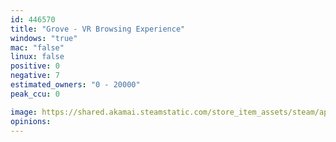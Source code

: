 ```yaml
---
id: 446570
title: "Grove - VR Browsing Experience"
windows: "true"
mac: "false"
linux: false
positive: 0
negative: 7
estimated_owners: "0 - 20000"
peak_ccu: 0

image: https://shared.akamai.steamstatic.com/store_item_assets/steam/apps/446570/header.jpg?t=1460492351
opinions:
---
```

